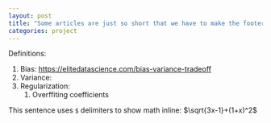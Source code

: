 ```yaml
---
layout: post
title: "Some articles are just so short that we have to make the footer stick"
categories: project
---
```


Definitions:

1. Bias: https://elitedatascience.com/bias-variance-tradeoff
2. Variance:
3. Regularization:<br>
    1. Overffiting coefficients

This sentence uses `$` delimiters to show math inline:  $\sqrt{3x-1}+(1+x)^2$

